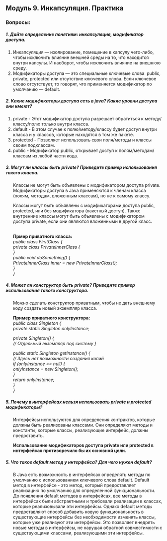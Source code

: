 <h2> Модуль 9. Инкапсуляция. Практика </h2>
<h3> Вопросы:  </h3> 
<h5> 1. Дайте определение понятиям: инкапсуляция, модификатор доступа. </h5>
<ol>
<li>  Инкапсуляция — изолирование, помещение в капсулу чего-либо, чтобы исключить влияние внешней среды на то, что находится внутри капсулы. И наоборот, чтобы исключить влияние на внешнюю среду. </li>
<li> Модификаторы доступа — это специальные ключевые слова: public, private, protected или отсутствие ключевого слова. Если ключевое слово отсутствует, то говорят, что применяется модификатор по умолчанию — default.  </li>
</ol>

<h5> 2. Какие модификаторы доступа есть в java? Какие уровни доступа они имеют? </h5>
<ol>
<li> private -  Этот модификатор доступа разрешает обратиться к методу/классу/полю только внутри класса.  </li>
<li> default - В этом случае к полю/методу/классу будет доступ внутри класса и у классов, которые находятся в том же пакете.   </li>
<li> protected - Позволяет использовать свои поля/методы и классы своим подклассам.  </li>
<li> public - Модификатор public, открывает доступ к полям/методам/классам из любой части кода.   </li>
</ol>

<h5> 3. Могут ли классы быть private? Приведите пример использования такого класса. </h5>
<ol>
 Kлассы не могут быть объявлены с модификатором доступа private. Модификаторы доступа в Java применяются к членам класса (полям, методам, вложенным классам), но не к самому классу. <br>

Классы могут быть объявлены с модификаторами доступа public, protected, или без модификатора (пакетный доступ). Также внутренние классы могут быть объявлены с модификатором доступа private, если они являются вложенными в другой класс.
<br>
<br>

<strong> Прмер приватного класса: </strong> 
<br>
<i> public class FirstClass {<br>
    private class PrivateInnerClass { <br>
    } <br>
      public void doSomething() {<br>
        PrivateInnerClass inner = new PrivateInnerClass();<br>
        }<br>
}</i>

</ol>

<h5> 4. Может ли конструктор быть private? Приведите пример использования такого конструктора. </h5>
<ol>
 Можно сделать конструктор приватным, чтобы не дать внешнему коду создать новый экземпляр класса.  
<br>

<strong> Пример приватного конструктора: <br> </strong>
<i> public class Singleton {<br>
private static Singleton onlyInstance;<br>

private Singleton() {<br>
// Отдельный экземпляр под систему
}<br>

public static Singleton getInstance() {<br>
// Здесь нет возможности создания копий<br>
if (onlyInstance == null) {<br>
onlyInstance = new Singleton();<br>
}<br>
return onlyInstance;<br>
}<br>
}<br>
</i>
</ol>

<h5> 5. Почему в интерфейсах нельзя использовать private и protected модификаторы? </h5>
<ol>
Интерфейсы используются для определения контрактов, которые должны быть реализованы классами. Они определяют методы и константы, которые классы, реализующие интерфейс, должны предоставить.

<strong> Использование модификаторов доступа private или protected в интерфейсах противоречило бы их основной цели. </strong>

</ol>

<h5> 5. Что такое default метод у интерфейса? Для чего нужен default? </h5>
<ol>
В Java есть возможность в интерфейсах определять методы по умолчанию с использованием ключевого слова default. Default метод в интерфейсе - это метод, который предоставляет реализацию по умолчанию для определенной функциональности.
До появления default методов в интерфейсах, все методы в интерфейсах были абстрактными и требовали реализации в классах, которые реализовывали эти интерфейсы. Однако default методы предоставляют способ добавить новую функциональность в существующие интерфейсы без необходимости изменять классы, которые уже реализуют эти интерфейсы. Это позволяет внедрять новые методы в интерфейсы, не нарушая обратной совместимости с существующими классами, реализующими эти интерфейсы.
</ol>